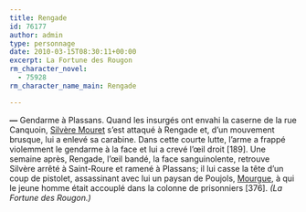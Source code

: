 ```yaml
---
title: Rengade
id: 76177
author: admin
type: personnage
date: 2010-03-15T08:30:11+00:00
excerpt: La Fortune des Rougon
rm_character_novel:
  - 75928
rm_character_name_main: Rengade

---
```

**—** Gendarme à Plassans. Quand les insurgés ont envahi <span style="font-family: Arial;">la </span>caserne de la rue Canquoin, <a href="#/personnage/mouret-silvere/" target="_self">Silvère Mouret</a> s&rsquo;est attaqué à Rengade et, d&rsquo;un mouvement brusque, lui a enlevé sa carabine. Dans cette courte lutte, l&rsquo;arme a frappé violemment le gendarme à la face et lui a crevé l&rsquo;œil droit [189]. Une semaine après, Rengade, l&rsquo;œil bandé, la face sanguinolente, retrouve Silvère arrêté à Saint-Roure et ramené à Plassans; il lui casse la tête d&rsquo;un coup de pistolet, assassinant avec lui un paysan de Poujols, <a href="#/personnage/mourgue/" target="_self">Mourgue</a>, à qui le jeune homme était accouplé dans la colonne de prisonniers [376]. _(La Fortune des Rougon.)_